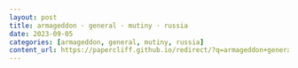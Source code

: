 ```yaml
---
layout: post
title: armageddon · general · mutiny · russia
date: 2023-09-05
categories: [armageddon, general, mutiny, russia]
content_url: https://papercliff.github.io/redirect/?q=armageddon+general+mutiny+russia&tbs=cdr:1,cd_min:9/4/2023,cd_max:9/6/2023
---
```

